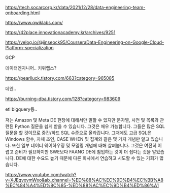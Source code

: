 https://tech.socarcorp.kr/data/2021/12/28/data-engineering-team-onboarding.html


https://www.qwiklabs.com/

https://42place.innovationacademy.kr/archives/9251


https://velog.io/@jinseock95/CourseraData-Engineering-on-Google-Cloud-Platform-specialization

GCP

데이터엔지니어.. 키위랩스?


https://pearlluck.tistory.com/663?category=965085

데엔..



https://burning-dba.tistory.com/128?category=983609

etl bigquery등..


저는 Amazon 및 Meta DE 현장에 대해서만 말할 수 있지만 문자열, 사전 및 목록과 관련된 Python 질문을 쉽게 받을 수 있습니다. 그것은 매우 가능합니다. 그들은 많은 SQL 질문을 할 것이므로 중간/하드 SQL 수준으로 올라갑니다. 그때에도 고급 SQL은 Windows 함수, 자체 조인, CASE WHEN 및 집계와 같은 몇 가지 개념만 알고 있습니다. 또한 일부 데이터 웨어하우징 및 모델링 개념에 대해 살펴봅니다. 그것은 여전히 ​​​​어렵고 준비가 필요하지만 SWE보다 FAANG DE에 침입하는 것이 더 쉽다는 것을 알았습니다. DE에 대한 수요도 높기 때문에 다른 회사에서 연습하고 시도할 수 있는 기회가 많습니다.


https://www.youtube.com/watch?v=XJEqvxvmWxo&ab_channel=%ED%88%AC%EC%9D%B4%EC%BB%A8%EC%84%A4%ED%8C%85-%ED%88%AC%EC%9D%B4%ED%86%A1
